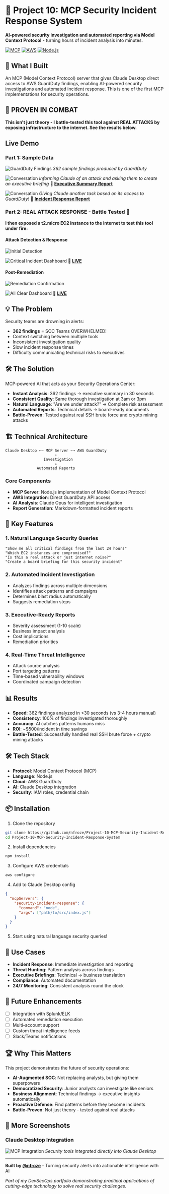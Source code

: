 # 🚨 Project 10: MCP Security Incident Response System

**AI-powered security investigation and automated reporting via Model Context Protocol** - turning hours of incident analysis into minutes.

[![MCP](https://img.shields.io/badge/MCP-Model%20Context%20Protocol-blue)](https://modelcontextprotocol.io)
[![AWS](https://img.shields.io/badge/AWS-GuardDuty-orange)](https://aws.amazon.com/guardduty/)
[![Node.js](https://img.shields.io/badge/Node.js-18%2B-green)](https://nodejs.org/)

## 🎯 What I Built

An MCP (Model Context Protocol) server that gives Claude Desktop direct access to AWS GuardDuty findings, enabling AI-powered security investigations and automated incident response. This is one of the first MCP implementations for security operations.

## 🚨 PROVEN IN COMBAT
**This isn't just theory - I battle-tested this tool against REAL ATTACKS by exposing infrastructure to the internet. See the results below.**

## Live Demo

### Part 1: Sample Data

![GuardDuty Findings](screenshots/1.png)
*362 sample findings produced by GuardDuty*

![Conversation](screenshots/2.png)
*Informing Claude of an attack and asking them to create an executive briefing*
📄 **[Executive Summary Report](ExecutiveSummary.md)** 

![Conversation](screenshots/3.png)
*Giving Claude another task based on its access to GuardDuty!*
📄 **[Incident Response Report](IncidentResponse.md)**

### Part 2: REAL ATTACK RESPONSE - Battle Tested 🚨

**I then exposed a t2.micro EC2 instance to the internet to test this tool under fire:**

#### Attack Detection & Response
![Initial Detection](screenshots/6.png)

![Critical Incident Dashboard](screenshots/7.png)
📄 **[LIVE](https://htmlpreview.github.io/?https://github.com/nfroze/Project-10-MCP-Security-Incident-Response-System/blob/main/briefing.html)**


#### Post-Remediation
![Remediation Confirmation](screenshots/8.png)

![All Clear Dashboard](screenshots/9.png)
📄 **[LIVE](https://htmlpreview.github.io/?https://github.com/nfroze/Project-10-MCP-Security-Incident-Response-System/blob/main/debrief.html)**

## 💡 The Problem

Security teams are drowning in alerts:
- **362 findings** = SOC Teams OVERWHELMED!
- Context switching between multiple tools
- Inconsistent investigation quality
- Slow incident response times
- Difficulty communicating technical risks to executives

## 🛠️ The Solution

MCP-powered AI that acts as your Security Operations Center:
- **Instant Analysis**: 362 findings → executive summary in 30 seconds
- **Consistent Quality**: Same thorough investigation at 3am or 3pm
- **Natural Language**: "Are we under attack?" → Complete risk assessment
- **Automated Reports**: Technical details → board-ready documents
- **Battle-Proven**: Tested against real SSH brute force and crypto mining attacks

## 🏗️ Technical Architecture

```
Claude Desktop ←→ MCP Server ←→ AWS GuardDuty
                      ↓
                 Investigation
                      ↓
              Automated Reports
```

### Core Components
- **MCP Server**: Node.js implementation of Model Context Protocol
- **AWS Integration**: Direct GuardDuty API access
- **AI Analysis**: Claude Opus for intelligent investigation
- **Report Generation**: Markdown-formatted incident reports

## 🚀 Key Features

### 1. **Natural Language Security Queries**
```
"Show me all critical findings from the last 24 hours"
"Which EC2 instances are compromised?"
"Is this a real attack or just internet noise?"
"Create a board briefing for this security incident"
```

### 2. **Automated Incident Investigation**
- Analyzes findings across multiple dimensions
- Identifies attack patterns and campaigns
- Determines blast radius automatically
- Suggests remediation steps

### 3. **Executive-Ready Reports**
- Severity assessment (1-10 scale)
- Business impact analysis
- Cost implications
- Remediation priorities

### 4. **Real-Time Threat Intelligence**
- Attack source analysis
- Port targeting patterns
- Time-based vulnerability windows
- Coordinated campaign detection

## 📊 Results

- **Speed**: 362 findings analyzed in <30 seconds (vs 3-4 hours manual)
- **Consistency**: 100% of findings investigated thoroughly
- **Accuracy**: AI catches patterns humans miss
- **ROI**: ~$500/incident in time savings
- **Battle-Tested**: Successfully handled real SSH brute force + crypto mining attacks

## 🛠️ Tech Stack

- **Protocol**: Model Context Protocol (MCP)
- **Language**: Node.js
- **Cloud**: AWS GuardDuty
- **AI**: Claude Desktop integration
- **Security**: IAM roles, credential chain

## 📦 Installation

1. Clone the repository
```bash
git clone https://github.com/nfroze/Project-10-MCP-Security-Incident-Response-System.git
cd Project-10-MCP-Security-Incident-Response-System
```

2. Install dependencies
```bash
npm install
```

3. Configure AWS credentials
```bash
aws configure
```

4. Add to Claude Desktop config
```json
{
  "mcpServers": {
    "security-incident-response": {
      "command": "node",
      "args": ["path/to/src/index.js"]
    }
  }
}
```

5. Start using natural language security queries!

## 🎯 Use Cases

- **Incident Response**: Immediate investigation and reporting
- **Threat Hunting**: Pattern analysis across findings
- **Executive Briefings**: Technical → business translation
- **Compliance**: Automated documentation
- **24/7 Monitoring**: Consistent analysis round the clock

## 🔮 Future Enhancements

- [ ] Integration with Splunk/ELK
- [ ] Automated remediation execution
- [ ] Multi-account support
- [ ] Custom threat intelligence feeds
- [ ] Slack/Teams notifications

## 🏆 Why This Matters

This project demonstrates the future of security operations:
- **AI-Augmented SOC**: Not replacing analysts, but giving them superpowers
- **Democratized Security**: Junior analysts can investigate like seniors
- **Business Alignment**: Technical findings → executive insights automatically
- **Proactive Defense**: Find patterns before they become incidents
- **Battle-Proven**: Not just theory - tested against real attacks

## 📸 More Screenshots

### Claude Desktop Integration
![MCP Integration](screenshots/5.png)
*Security tools integrated directly into Claude Desktop*

---

**Built by [@nfroze](https://github.com/nfroze)** - Turning security alerts into actionable intelligence with AI

*Part of my DevSecOps portfolio demonstrating practical applications of cutting-edge technology to solve real security challenges.*